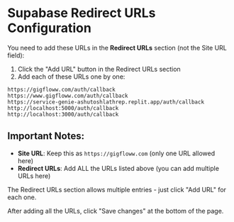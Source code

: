 # Supabase Redirect URLs Configuration

You need to add these URLs in the **Redirect URLs** section (not the Site URL field):

1. Click the "Add URL" button in the Redirect URLs section
2. Add each of these URLs one by one:

```
https://gigfloww.com/auth/callback
https://www.gigfloww.com/auth/callback
https://service-genie-ashutoshlathrep.replit.app/auth/callback
http://localhost:5000/auth/callback
http://localhost:3000/auth/callback
```

## Important Notes:

- **Site URL**: Keep this as `https://gigfloww.com` (only one URL allowed here)
- **Redirect URLs**: Add ALL the URLs listed above (you can add multiple URLs here)

The Redirect URLs section allows multiple entries - just click "Add URL" for each one.

After adding all the URLs, click "Save changes" at the bottom of the page.